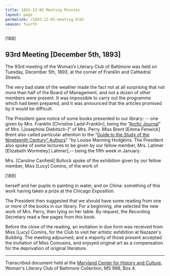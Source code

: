 ```yaml
---
title: 1893-12-05 Meeting Minutes
layout: page
permalink: /1893-12-05-meeting.html
season: fourth
---
```


<style>
    #maincontent{
        font-size:1.4em;
    }
</style>
[188]

## 93rd Meeting [December 5th, 1893]

The 93rd meeting of the Woman’s Literary Club of Baltimore was held on Tuesday, December 5th, 1893, at the corner of Franklin and Cathedral Streets.

The very bad state of the weather made the fact not at all surprising that not more than half of the Board of Management, and not a dozen of other members were present. It was impossible to carry out the programme which had been prepared, and it was announced that the articles promised by it would be difficult.

The President gave notice of some books presented to our library: -- one given by Mrs. Franklin [Christine Ladd-Franklin], being the “[Arctic Journal](https://www.gutenberg.org/files/64549/64549-h/64549-h.htm)” of Mrs. [Josephine Diebitsch-]” of Mrs. Perry. Miss Brent [Emma Fenwick] Brent also called particular attention to the “[Guide to the Study of the Nineteenth Century” Authors](https://catalog.hathitrust.org/Record/100026968)" “by Louise Manning Hodgkins. The President also spoke of some lectures to be given by our fellow member, Mrs. Latimer [Elizabeth Wormeley] Latimer],-- being the fifth week in January.

Mrs. [Caroline Canfield] Bullock spoke of the exhibition given by our fellow member, Miss [Lucy] Comins, of the work of

[189]

herself and her pupils in painting in water, and on China: something of this work having taken a prize at the Chicago Exposition.

The President then suggested that we should have some reading from one or more of the books in our library. For a beginning, she selected the new work of Mrs. Perry, then lying on her table. By request, the Recording Secretary read a few pages from this book.

Before the close of the reading, an invitation in due form was received from Miss [Lucy] Comins, for the Club to visit her artistic exhibition at Nazazer's Building. The meeting adjourned; and a majority of those present accepted the invitation of Miss Comusins, and enjoyed original art as a compensation for the deprivation of original literature.
<hr>

Transcribed document held at the [Maryland Center for History and Culture](http://mdhs.org/), Woman's Literary Club of Baltimore Collection, MS 988, Box 4. 